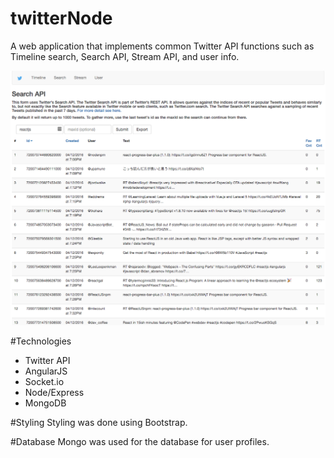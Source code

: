 # twitterNode

A web application that implements common Twitter API functions such as Timeline search, Search API, Stream API, and user info.

![ScreenShot](/docs/screen1.png)

#Technologies
* Twitter API
* AngularJS
* Socket.io
* Node/Express
* MongoDB

#Styling
Styling was done using Bootstrap.

#Database
Mongo was used for the database for user profiles.
